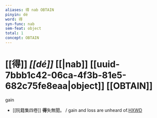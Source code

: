 ```yaml
---
aliases: 得 nab OBTAIN
pinyin: dé
word: 得
syn-func: nab
sem-feat: object
total: 1
concept: OBTAIN 
---
```

# [[得]] *[[dé]]*  [[|nab]] [[uuid-7bbb1c42-06ca-4f3b-81e5-682c75fe8eaa|object]] [[OBTAIN]]
gain
 - [[阮籍集四卷]] **得**失無聞。 / gain and loss are unheard of.[HXWD](https://hxwd.org/textview.html?location=CH2b1558_CHANT_003-40a.5)